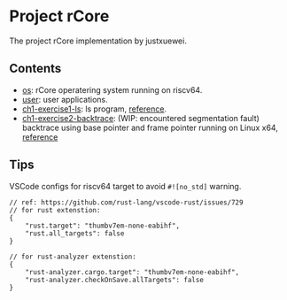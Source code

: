 # Project rCore

The project rCore implementation by justxuewei.

## Contents

- [os](./src/os): rCore operatering system running on riscv64.
- [user](./src/user): user applications.
- [ch1-exercise1-ls](./src/ls): ls program, [reference](https://rcore-os.github.io/rCore-Tutorial-Book-v3/chapter1/7exercise.html).
- [ch1-exercise2-backtrace](./src/backtrace): (WIP: encountered segmentation fault) backtrace using base pointer and frame pointer running on Linux x64, [reference](https://rcore-os.github.io/rCore-Tutorial-Book-v3/chapter1/7exercise.html)

## Tips

VSCode configs for riscv64 target to avoid `#![no_std]` warning.

```
// ref: https://github.com/rust-lang/vscode-rust/issues/729
// for rust extenstion:
{
    "rust.target": "thumbv7em-none-eabihf",
    "rust.all_targets": false
}

// for rust-analyzer extenstion:
{
    "rust-analyzer.cargo.target": "thumbv7em-none-eabihf",
    "rust-analyzer.checkOnSave.allTargets": false
}
```
